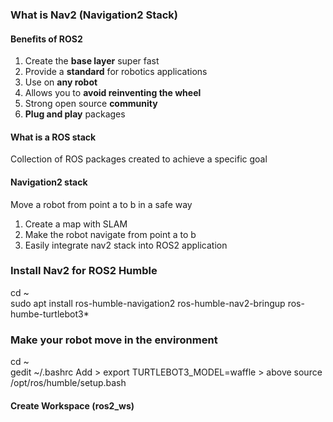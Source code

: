 ### **What is Nav2 (Navigation2 Stack)**  
#### **Benefits of ROS2**  
1. Create the **base layer** super fast
2. Provide a **standard** for robotics applications
3. Use on **any robot**
4. Allows you to **avoid reinventing the wheel**
5. Strong open source **community**
6. **Plug and play** packages

#### **What is a ROS stack**  
Collection of ROS packages created to achieve a specific goal  

#### **Navigation2 stack**   
Move a robot from point a to b in a safe way
1. Create a map with SLAM
2. Make the robot navigate from point a to b
3. Easily integrate nav2 stack into ROS2 application

### **Install Nav2 for ROS2 Humble**
cd ~  
sudo apt install ros-humble-navigation2 ros-humble-nav2-bringup ros-humbe-turtlebot3*  

### **Make your robot move in the environment**  
cd ~  
gedit ~/.bashrc
Add > export TURTLEBOT3_MODEL=waffle > above source /opt/ros/humble/setup.bash

#### **Create Workspace (ros2_ws)**  
